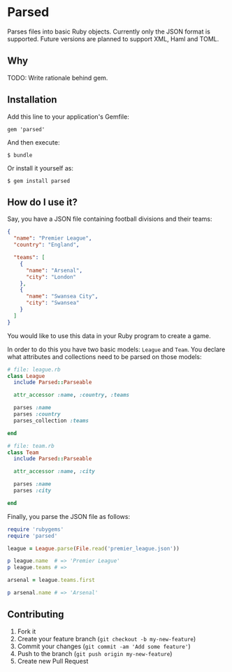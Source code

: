 # Parsed

Parses files into basic Ruby objects. Currently only the JSON format is
supported. Future versions are planned to support XML, Haml and TOML.

## Why

TODO: Write rationale behind gem.

## Installation

Add this line to your application's Gemfile:

    gem 'parsed'

And then execute:

    $ bundle

Or install it yourself as:

    $ gem install parsed

## How do I use it?

Say, you have a JSON file containing football divisions and their teams:

``` json
{
  "name": "Premier League",
  "country": "England",

  "teams": [
    {
      "name": "Arsenal",
      "city": "London"
    },
    {
      "name": "Swansea City",
      "city": "Swansea"
    }
  ]
}
```

You would like to use this data in your Ruby program to create a game.

In order to do this you have two basic models: `League` and `Team`. You declare
what attributes and collections need to be parsed on those models:

``` ruby
# file: league.rb
class League
  include Parsed::Parseable

  attr_accessor :name, :country, :teams

  parses :name
  parses :country
  parses_collection :teams

end

# file: team.rb
class Team
  include Parsed::Parseable

  attr_accessor :name, :city

  parses :name
  parses :city

end
```

Finally, you parse the JSON file as follows:

``` ruby
require 'rubygems'
require 'parsed'

league = League.parse(File.read('premier_league.json'))

p league.name  # => 'Premier League'
p league.teams # =>

arsenal = league.teams.first

p arsenal.name # => 'Arsenal'
```

## Contributing

1. Fork it
2. Create your feature branch (`git checkout -b my-new-feature`)
3. Commit your changes (`git commit -am 'Add some feature'`)
4. Push to the branch (`git push origin my-new-feature`)
5. Create new Pull Request
